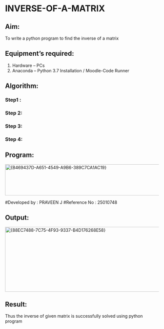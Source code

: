 # INVERSE-OF-A-MATRIX
## Aim:
To write a python program to find the inverse of a matrix
## Equipment’s required:
1. 	Hardware – PCs
2. 	Anaconda – Python 3.7 Installation / Moodle-Code Runner
## Algorithm:
### Step1 : 
### Step 2: 
### Step 3: 
### Step 4: 

## Program:
<img width="598" height="102" alt="{B469437D-A651-4549-A9B6-389C7CA1AC19}" src="https://github.com/user-attachments/assets/7e3e8d5f-9aa3-4ec6-a3f5-378e59993af2" />

#Developed by : PRAVEEN J 
#Reference No : 25010748

## Output:
<img width="901" height="212" alt="{88EC7488-7C75-4F93-9337-B4D176268E58}" src="https://github.com/user-attachments/assets/fd87eb32-3292-4974-8b0c-88fa7e06be43" />

## Result:
Thus the inverse of given matrix is successfully solved using python program

